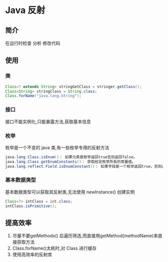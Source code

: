 # Java 反射

## 简介

在运行时检查 分析 修改代码

## 使用

### 类

```java
Class<? extends String> stringGetClass = stringer.getClass();
Class<String> stringClass = String.class;
Class.forName("java.lang.String");
```

### 接口

接口不能实例化,只能暴露方法,获取基本信息

### 枚举

枚举是一个不变的 java 类,有一些枚举专用的反射方法

```java
java.lang.Class.isEnum()： 如果元素是枚举返回true否则返回false。
java.lang.Class.getEnumConstants()： 获取给定枚举所有的常量值。
java.lang.reflect.Field.isEnumConstant()： 如果字段是一个枚举返回true，否则返回false
```

### 基本数据类型

基本数据类型可以获取其反射类,无法使用 newInstance() 创建实例

```java
Class<?> intClass = int.class;
intClass.isPrimitive();
```



## 提高效率

1. 尽量不要getMethods() 后遍历筛选,而直接用getMethod(methodName)来直接获取方法
2. Class.forName()太耗时,对 Class 进行缓存
3. 使用高效率的反射库